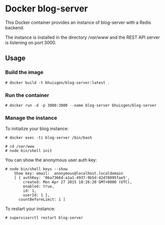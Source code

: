 # Docker blog-server

This Docker container provides an instance of blog-server with a Redis backend.

The instance is installed in the directory */var/www* and the REST API server is listening on port 3000.

## Usage

### Build the image

    # docker build -t bhuisgen/blog-server:latest .

### Run the container

    # docker run -d -p 3000:3000 --name blog-server bhuisgen/blog-server

### Manage the instance

To initialize your blog instance:

    # docker exec -ti blog-server /bin/bash

    # cd /var/www
    # node bin/shell init

You can show the anonymous user auth key:

    # node bin/shell keys --show
        Show key: email:  anonymous@localhost.localdomain
        [ { authKey: '06a7366d-a1a1-4937-9b5d-42d78095fae5',
            created: Mon Apr 27 2015 18:26:20 GMT+0000 (UTC),
            enabled: true,
            id: 1,
            userId: 1 },
          countBeforeLimit: 1 ]

To restart your instance:

    # supervisorctl restart blog-server
